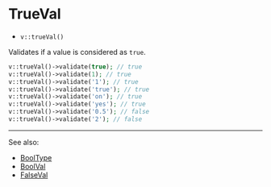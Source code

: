 # TrueVal

- `v::trueVal()`

Validates if a value is considered as `true`.

```php
v::trueVal()->validate(true); // true
v::trueVal()->validate(1); // true
v::trueVal()->validate('1'); // true
v::trueVal()->validate('true'); // true
v::trueVal()->validate('on'); // true
v::trueVal()->validate('yes'); // true
v::trueVal()->validate('0.5'); // false
v::trueVal()->validate('2'); // false
```

***
See also:

  * [BoolType](BoolType.md)
  * [BoolVal](BoolVal.md)
  * [FalseVal](FalseVal.md)
